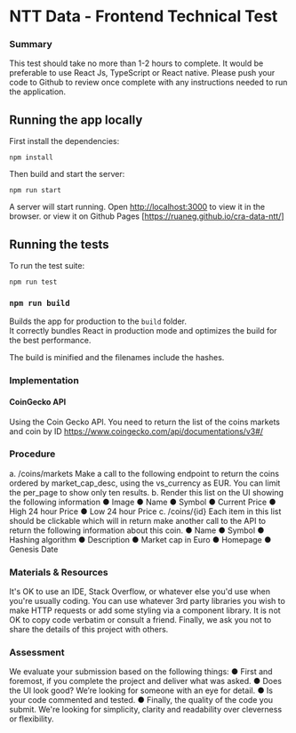 #  NTT Data - Frontend Technical Test
### Summary
This test should take no more than 1-2 hours to complete. It would be preferable to use
React Js, TypeScript or React native. Please push your code to Github to review once
complete with any instructions needed to run the application.

## Running the app locally
First install the dependencies:
```
npm install
```

Then build and start the server:
```
npm run start
```

A server will start running.
Open [http://localhost:3000](http://localhost:3000) to view it in the browser.
or view it on Github Pages [https://ruaneg.github.io/cra-data-ntt/]

## Running the tests
To run the test suite:
```
npm run test
```

### `npm run build`

Builds the app for production to the `build` folder.<br>
It correctly bundles React in production mode and optimizes the build for the best performance.

The build is minified and the filenames include the hashes.<br>

### Implementation
####  CoinGecko API
Using the Coin Gecko API. You need to return the list of the coins markets and coin by ID
https://www.coingecko.com/api/documentations/v3#/

### Procedure
a. /coins/markets
Make a call to the following endpoint to return the coins ordered by market_cap_desc,
using the vs_currency as EUR. You can limit the per_page to show only ten results.
b. Render this list on the UI showing the following information
● Image
● Name
● Symbol
● Current Price
● High 24 hour Price
● Low 24 hour Price
c. /coins/{id}
Each item in this list should be clickable which will in return make another call to the API
to return the following information about this coin.
● Name
● Symbol
● Hashing algorithm
● Description
● Market cap in Euro
● Homepage
● Genesis Date

### Materials & Resources
It's OK to use an IDE, Stack Overflow, or whatever else you'd use when you're usually coding.
You can use whatever 3rd party libraries you wish to make HTTP requests or add some styling
via a component library. It is not OK to copy code verbatim or consult a friend. Finally, we ask you
not to share the details of this project with others.

### Assessment
We evaluate your submission based on the following things:
● First and foremost, if you complete the project and deliver what was asked.
● Does the UI look good? We’re looking for someone with an eye for detail.
● Is your code commented and tested.
● Finally, the quality of the code you submit. We're looking for simplicity, clarity and
readability over cleverness or flexibility.